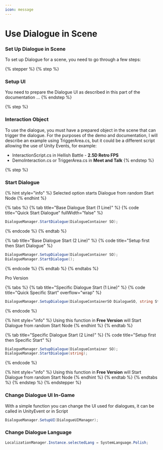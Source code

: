 ```yaml
---
icon: message
---
```


# Use Dialogue in Scene

### Set Up Dialogue in Scene

To set up Dialogue for a scene, you need to go through a few steps:

{% stepper %}
{% step %}
### **Setup UI**

You need to prepare the Dialogue UI as described in this part of the documentation ...
{% endstep %}

{% step %}
### **Interaction Object**

To use the dialogue, you must have a prepared object in the scene that can trigger the dialogue. For the purposes of the demo and documentation, I will describe an example using TriggerArea.cs, but it could be a different script allowing the use of Unity Events, for example:

* InteractionScript.cs in Hellish Battle - **2.5D Retro FPS**
* DemoInteraction.cs or TriggerArea.cs in **Meet and Talk**
{% endstep %}

{% step %}
### **Start Dialogue**

{% hint style="info" %}
Selected option starts Dialogue from random Start Node
{% endhint %}

{% tabs %}
{% tab title="Base Dialogue Start (1 Line)" %}
{% code title="Quick Start Dialogue" fullWidth="false" %}
```csharp
DialogueManager.StartDialogue(DialogueContainer SO);
```
{% endcode %}
{% endtab %}

{% tab title="Base Dialogue Start (2 Line)" %}
{% code title="Setup first then Start Dialogue" %}
```csharp
DialogueManager.SetupDialogue(DialogueContainer SO);
DialogueManager.StartDialogue();
```
{% endcode %}
{% endtab %}
{% endtabs %}

Pro Version

{% tabs %}
{% tab title="Specific Dialogue Start (1 Line)" %}
{% code title="Quick Specific Start" overflow="wrap" %}
```csharp
DialogueManager.SetupDialogue(DialogueContainerSO DialogueSO, string StartID);
```
{% endcode %}

{% hint style="info" %}
Using this function in **Free Version** will Start Dialogue from random Start Node
{% endhint %}
{% endtab %}

{% tab title="Specific Dialogue Start (2 Line)" %}
{% code title="Setup first then Specific Start" %}
```csharp
DialogueManager.SetupDialogue(DialogueContainer SO);
DialogueManager.StartDialogue(string);
```
{% endcode %}

{% hint style="info" %}
Using this function in **Free Version** will Start Dialogue from random Start Node
{% endhint %}
{% endtab %}
{% endtabs %}
{% endstep %}
{% endstepper %}

### **Change Dialogue UI In-Game** <a href="#change-dialogue-ui" id="change-dialogue-ui"></a>

With a simple function you can change the UI used for dialogues, it can be called in UnityEvent or in Script

```csharp
DialogueManager.SetupUI(DialogueUIManager);
```

### Change Dialogue Language

```csharp
LocalizationManager.Instance.selectedLang = SystemLanguage.Polish;
```

